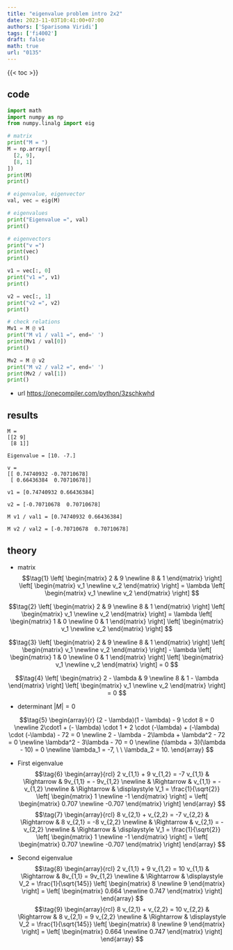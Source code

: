 ```yaml
---
title: "eigenvalue problem intro 2x2"
date: 2023-11-03T10:41:00+07:00
authors: ['Sparisoma Viridi']
tags: ['fi4002']
draft: false
math: true
url: "0135"
---
```

{{< toc >}}


## code
```python
import math
import numpy as np
from numpy.linalg import eig

# matrix
print("M = ")
M = np.array([
  [2, 9],
  [8, 1]
])
print(M)
print()

# eigenvalue, eigenvector
val, vec = eig(M)

# eigenvalues
print("Eigenvalue =", val)
print()

# eigenvectors
print("v =")
print(vec)
print()

v1 = vec[:, 0]
print("v1 =", v1)
print()

v2 = vec[:, 1]
print("v2 =", v2)
print()

# check relations
Mv1 = M @ v1
print("M v1 / val1 =", end=' ')
print(Mv1 / val[0])
print()

Mv2 = M @ v2
print("M v2 / val2 =", end=' ')
print(Mv2 / val[1])
print()
```
+ url https://onecompiler.com/python/3zschkwhd


## results
```shell
M = 
[[2 9]
 [8 1]]

Eigenvalue = [10. -7.]

v =
[[ 0.74740932 -0.70710678]
 [ 0.66436384  0.70710678]]

v1 = [0.74740932 0.66436384]

v2 = [-0.70710678  0.70710678]

M v1 / val1 = [0.74740932 0.66436384]

M v2 / val2 = [-0.70710678  0.70710678]
```


## theory
+ matrix
$$\tag{1}
\left[
\begin{matrix}
2 & 9 \newline
8 & 1
\end{matrix}
\right]
\left[
\begin{matrix}
v_1 \newline
v_2
\end{matrix}
\right] =
\lambda
\left[
\begin{matrix}
v_1 \newline
v_2
\end{matrix}
\right]
$$

$$\tag{2}
\left[
\begin{matrix}
2 & 9 \newline
8 & 1
\end{matrix}
\right]
\left[
\begin{matrix}
v_1 \newline
v_2
\end{matrix}
\right] =
\lambda
\left[
\begin{matrix}
1 & 0 \newline
0 & 1
\end{matrix}
\right]
\left[
\begin{matrix}
v_1 \newline
v_2
\end{matrix}
\right]
$$

$$\tag{3}
\left[
\begin{matrix}
2 & 9 \newline
8 & 1
\end{matrix}
\right]
\left[
\begin{matrix}
v_1 \newline
v_2
\end{matrix}
\right] -
\lambda
\left[
\begin{matrix}
1 & 0 \newline
0 & 1
\end{matrix}
\right]
\left[
\begin{matrix}
v_1 \newline
v_2
\end{matrix}
\right] = 0
$$

$$\tag{4}
\left[
\begin{matrix}
2 - \lambda & 9 \newline
8 & 1 - \lambda
\end{matrix}
\right]
\left[
\begin{matrix}
v_1 \newline
v_2
\end{matrix}
\right] = 0
$$

+ determinant $|M| = 0$

$$\tag{5}
\begin{array}{r}
(2 - \lambda)(1 - \lambda) - 9 \cdot 8 = 0 \newline
2\cdot1 + (- \lambda) \cdot 1 + 2 \cdot (-\lambda) +  (-\lambda) \cdot (-\lambda) - 72 = 0 \newline
2 - \lambda - 2\lambda + \lambda^2 - 72 = 0 \newline
\lambda^2 - 3\lambda - 70 = 0 \newline
(\lambda + 3)(\lambda - 10) = 0 \newline
\lambda_1 = -7, \ \ \lambda_2 = 10.
\end{array}
$$

+ First eigenvalue
$$\tag{6}
\begin{array}{rcl}
2 v_{1,1} + 9 v_{1,2} = -7 v_{1,1} & \Rightarrow & 9v_{1,1} = - 9v_{1,2} \newline
& \Rightarrow & v_{1,1} = -v_{1,2} \newline
& \Rightarrow & \displaystyle V_1 = \frac{1}{\sqrt{2}} \left[
\begin{matrix}
1 \newline
-1
\end{matrix}
\right] =
\left[
\begin{matrix}
0.707 \newline
-0.707
\end{matrix}
\right]
\end{array}
$$
$$\tag{7}
\begin{array}{rcl}
8 v_{2,1} + v_{2,2} = -7 v_{2,2} & \Rightarrow & 8 v_{2,1} = -8 v_{2,2} \newline
& \Rightarrow &  v_{2,1} = - v_{2,2} \newline
& \Rightarrow & \displaystyle V_1 = \frac{1}{\sqrt{2}} \left[
\begin{matrix}
1 \newline
-1
\end{matrix}
\right] =
\left[
\begin{matrix}
0.707 \newline
-0.707
\end{matrix}
\right]
\end{array}
$$

+ Second eigenvalue
$$\tag{8}
\begin{array}{rcl}
2 v_{1,1} + 9 v_{1,2} = 10 v_{1,1} & \Rightarrow & 8v_{1,1} = 9v_{1,2} \newline
& \Rightarrow & \displaystyle V_2 = \frac{1}{\sqrt{145}} \left[
\begin{matrix}
8 \newline
9
\end{matrix}
\right] =
\left[
\begin{matrix}
0.664 \newline
0.747
\end{matrix}
\right]
\end{array}
$$
$$\tag{9}
\begin{array}{rcl}
8 v_{2,1} + v_{2,2} = 10 v_{2,2} & \Rightarrow & 8 v_{2,1} = 9 v_{2,2} \newline
& \Rightarrow & \displaystyle V_2 = \frac{1}{\sqrt{145}} \left[
\begin{matrix}
8 \newline
9
\end{matrix}
\right] =
\left[
\begin{matrix}
0.664 \newline
0.747
\end{matrix}
\right]
\end{array}
$$
